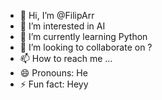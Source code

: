 - 👋 Hi, I’m @FilipArr
- 👀 I’m interested in AI
- 🌱 I’m currently learning Python
- 💞️ I’m looking to collaborate on ?
- 📫 How to reach me ... 
- 😄 Pronouns: He
- ⚡ Fun fact: Heyy

<!---
FilipArr/FilipArr is a ✨ special ✨ repository because its `README.md` (this file) appears on your GitHub profile.
You can click the Preview link to take a look at your changes.
--->
